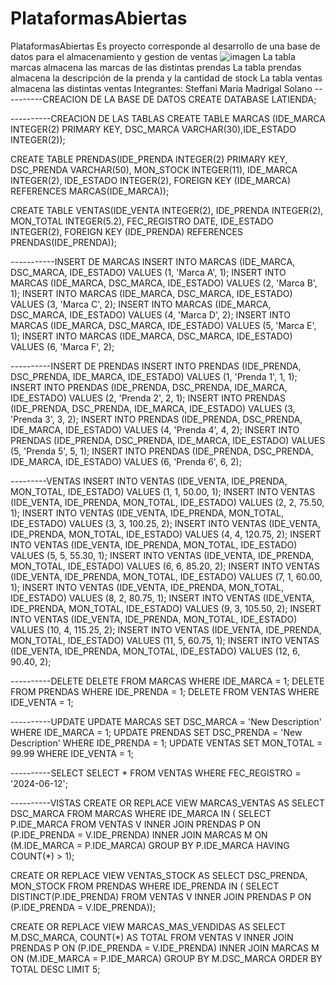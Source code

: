 # PlataformasAbiertas
PlataformasAbiertas
Es proyecto corresponde al desarrollo de una base de datos para el almacenamiento y gestion de ventas
![imagen](https://github.com/SteffMadrigal/PlataformasAbiertas/assets/171535128/eef4c2ca-d3e1-40c0-bdf2-07999b3ff83b)
La tabla marcas almacena las marcas de las distintas prendas
La tabla prendas almacena la descripción de la prenda y la cantidad de stock
La tabla ventas almacena las distintas ventas
Integrantes: Steffani Maria Madrigal Solano
----------CREACION DE LA BASE DE DATOS
CREATE DATABASE LATIENDA;

----------CREACION DE LAS TABLAS
CREATE TABLE MARCAS (IDE_MARCA INTEGER(2) PRIMARY KEY, DSC_MARCA VARCHAR(30),IDE_ESTADO INTEGER(2));

CREATE TABLE PRENDAS(IDE_PRENDA INTEGER(2) PRIMARY KEY, DSC_PRENDA VARCHAR(50), MON_STOCK INTEGER(11), IDE_MARCA INTEGER(2), IDE_ESTADO INTEGER(2), FOREIGN KEY (IDE_MARCA) REFERENCES MARCAS(IDE_MARCA));

CREATE TABLE VENTAS(IDE_VENTA INTEGER(2), IDE_PRENDA INTEGER(2), MON_TOTAL INTEGER(5.2), FEC_REGISTRO DATE, IDE_ESTADO INTEGER(2), FOREIGN KEY (IDE_PRENDA) REFERENCES PRENDAS(IDE_PRENDA));  

-----------INSERT DE MARCAS
INSERT INTO MARCAS (IDE_MARCA, DSC_MARCA, IDE_ESTADO) VALUES (1, 'Marca A', 1);
INSERT INTO MARCAS (IDE_MARCA, DSC_MARCA, IDE_ESTADO) VALUES (2, 'Marca B', 1);
INSERT INTO MARCAS (IDE_MARCA, DSC_MARCA, IDE_ESTADO) VALUES (3, 'Marca C', 2);
INSERT INTO MARCAS (IDE_MARCA, DSC_MARCA, IDE_ESTADO) VALUES (4, 'Marca D', 2);
INSERT INTO MARCAS (IDE_MARCA, DSC_MARCA, IDE_ESTADO) VALUES (5, 'Marca E', 1);
INSERT INTO MARCAS (IDE_MARCA, DSC_MARCA, IDE_ESTADO) VALUES (6, 'Marca F', 2);

----------INSERT DE PRENDAS
INSERT INTO PRENDAS (IDE_PRENDA, DSC_PRENDA, IDE_MARCA, IDE_ESTADO) VALUES (1, 'Prenda 1', 1, 1);
INSERT INTO PRENDAS (IDE_PRENDA, DSC_PRENDA, IDE_MARCA, IDE_ESTADO) VALUES (2, 'Prenda 2', 2, 1);
INSERT INTO PRENDAS (IDE_PRENDA, DSC_PRENDA, IDE_MARCA, IDE_ESTADO) VALUES (3, 'Prenda 3', 3, 2);
INSERT INTO PRENDAS (IDE_PRENDA, DSC_PRENDA, IDE_MARCA, IDE_ESTADO) VALUES (4, 'Prenda 4', 4, 2);
INSERT INTO PRENDAS (IDE_PRENDA, DSC_PRENDA, IDE_MARCA, IDE_ESTADO) VALUES (5, 'Prenda 5', 5, 1);
INSERT INTO PRENDAS (IDE_PRENDA, DSC_PRENDA, IDE_MARCA, IDE_ESTADO) VALUES (6, 'Prenda 6', 6, 2);

---------VENTAS
INSERT INTO VENTAS (IDE_VENTA, IDE_PRENDA, MON_TOTAL, IDE_ESTADO) VALUES (1, 1, 50.00, 1);
INSERT INTO VENTAS (IDE_VENTA, IDE_PRENDA, MON_TOTAL, IDE_ESTADO) VALUES (2, 2, 75.50, 1);
INSERT INTO VENTAS (IDE_VENTA, IDE_PRENDA, MON_TOTAL, IDE_ESTADO) VALUES (3, 3, 100.25, 2);
INSERT INTO VENTAS (IDE_VENTA, IDE_PRENDA, MON_TOTAL, IDE_ESTADO) VALUES (4, 4, 120.75, 2);
INSERT INTO VENTAS (IDE_VENTA, IDE_PRENDA, MON_TOTAL, IDE_ESTADO) VALUES (5, 5, 55.30, 1);
INSERT INTO VENTAS (IDE_VENTA, IDE_PRENDA, MON_TOTAL, IDE_ESTADO) VALUES (6, 6, 85.20, 2);
INSERT INTO VENTAS (IDE_VENTA, IDE_PRENDA, MON_TOTAL, IDE_ESTADO) VALUES (7, 1, 60.00, 1);
INSERT INTO VENTAS (IDE_VENTA, IDE_PRENDA, MON_TOTAL, IDE_ESTADO) VALUES (8, 2, 80.75, 1);
INSERT INTO VENTAS (IDE_VENTA, IDE_PRENDA, MON_TOTAL, IDE_ESTADO) VALUES (9, 3, 105.50, 2);
INSERT INTO VENTAS (IDE_VENTA, IDE_PRENDA, MON_TOTAL, IDE_ESTADO) VALUES (10, 4, 115.25, 2);
INSERT INTO VENTAS (IDE_VENTA, IDE_PRENDA, MON_TOTAL, IDE_ESTADO) VALUES (11, 5, 60.75, 1);
INSERT INTO VENTAS (IDE_VENTA, IDE_PRENDA, MON_TOTAL, IDE_ESTADO) VALUES (12, 6, 90.40, 2);

----------DELETE 
DELETE FROM MARCAS WHERE IDE_MARCA = 1;
DELETE FROM PRENDAS WHERE IDE_PRENDA = 1;
DELETE FROM VENTAS WHERE IDE_VENTA = 1;

----------UPDATE
UPDATE MARCAS SET DSC_MARCA = 'New Description' WHERE IDE_MARCA = 1;
UPDATE PRENDAS SET DSC_PRENDA = 'New Description' WHERE IDE_PRENDA = 1;
UPDATE VENTAS SET MON_TOTAL = 99.99 WHERE IDE_VENTA = 1;

----------SELECT
SELECT * FROM VENTAS WHERE FEC_REGISTRO = '2024-06-12';

----------VISTAS
CREATE OR REPLACE VIEW MARCAS_VENTAS AS SELECT DSC_MARCA FROM MARCAS WHERE IDE_MARCA IN ( SELECT P.IDE_MARCA FROM VENTAS V INNER JOIN PRENDAS P ON (P.IDE_PRENDA = V.IDE_PRENDA) INNER JOIN MARCAS M ON (M.IDE_MARCA = P.IDE_MARCA) GROUP BY P.IDE_MARCA HAVING COUNT(*) > 1); 

CREATE OR REPLACE VIEW VENTAS_STOCK AS SELECT DSC_PRENDA, MON_STOCK FROM PRENDAS WHERE IDE_PRENDA IN ( SELECT DISTINCT(P.IDE_PRENDA) FROM VENTAS V INNER JOIN PRENDAS P ON (P.IDE_PRENDA = V.IDE_PRENDA)); 

CREATE OR REPLACE VIEW MARCAS_MAS_VENDIDAS AS SELECT M.DSC_MARCA, COUNT(*) AS TOTAL FROM VENTAS V INNER JOIN PRENDAS P ON (P.IDE_PRENDA = V.IDE_PRENDA) INNER JOIN MARCAS M ON (M.IDE_MARCA = P.IDE_MARCA) GROUP BY M.DSC_MARCA ORDER BY TOTAL DESC LIMIT 5; 
